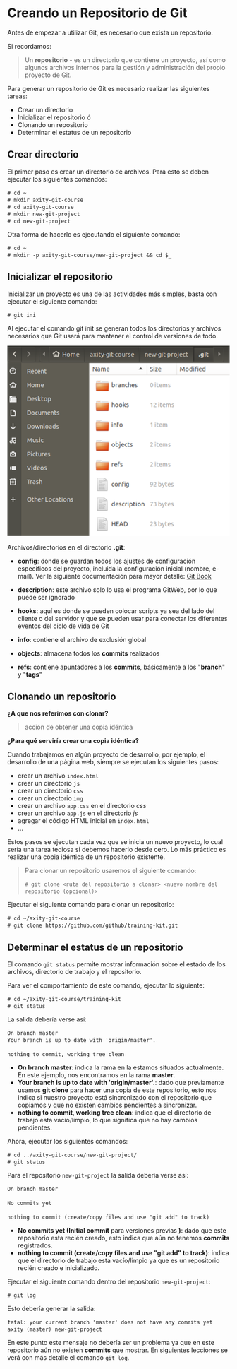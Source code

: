 # Creando un Repositorio de Git

Antes de empezar a utilizar Git, es necesario que exista un repositorio.

Si recordamos:

> Un **repositorio** - es un directorio que contiene un proyecto, así como algunos archivos internos para la gestión y administración del propio proyecto de Git.

Para generar un repositorio de Git es necesario realizar las siguientes tareas:

 - Crear un directorio
- Inicializar el repositorio
ó
 - Clonando un repositorio
 - Determinar el estatus de un repositorio

## Crear directorio

El primer paso es crear un directorio de archivos. Para esto se deben ejecutar los siguientes comandos:

    # cd ~
    # mkdir axity-git-course
    # cd axity-git-course
    # mkdir new-git-project
    # cd new-git-project

Otra forma de hacerlo es ejecutando el siguiente comando:

    # cd ~
    # mkdir -p axity-git-course/new-git-project && cd $_

## Inicializar el repositorio

Inicializar un proyecto es una de las actividades más simples, basta con ejecutar el siguiente comando:

    # git ini

Al ejecutar el comando git init se generan todos los directorios y archivos necesarios que Git usará para mantener el control de versiones de todo.

![img_git_repo](images/img_git_repo.png)

Archivos/directorios en el directorio **.git**:
 
  - **config**: donde se guardan todos los ajustes de configuración específicos del proyecto, incluida la configuración inicial (nombre, e-mail). Ver la siguiente documentación para mayor detalle: [Git Book](https://git-scm.com/book/en/v2/Customizing-Git-Git-Configuration)
  
 - **description**: este archivo solo lo usa el programa GitWeb, por lo que puede ser ignorado
  
 - **hooks**: aquí es donde se pueden colocar scripts ya sea del lado del cliente o del servidor y que se pueden usar para conectar los diferentes eventos del ciclo de vida de Git
  
 - **info**: contiene el archivo de exclusión global
  
 - **objects**: almacena todos los **commits** realizados
  
 - **refs**: contiene apuntadores a los **commits**, básicamente a los "**branch**" y "**tags**"

## Clonando un repositorio

**¿A que nos referimos con clonar?**

> acción de obtener una copia idéntica

**¿Para qué serviría crear una copia idéntica?**

Cuando trabajamos en algún proyecto de desarrollo, por ejemplo, el desarrollo de una página web, siempre se ejecutan los siguientes pasos:

 -   crear un archivo `index.html`
 -   crear un directorio `js`
 -   crear un directorio `css`
 -   crear un directorio `img`
 -   crear un archivo `app.css` en el  directorio *css*
 -   crear un archivo `app.js` en el  directorio *js*
 -   agregar el código HTML inicial en `index.html`
 -   ...

Estos pasos se ejecutan cada vez que se inicia un nuevo proyecto, lo cual sería una tarea tediosa si debemos hacerlo desde cero. Lo más práctico es realizar una copia idéntica de un repositorio existente.

> Para clonar un repositorio usaremos el siguiente comando:
> 
>     # git clone <ruta del repositorio a clonar> <nuevo nombre del repositorio (opcional)>

Ejecutar el siguiente comando para clonar un repositorio:

    # cd ~/axity-git-course
    # git clone https://github.com/github/training-kit.git

## Determinar el estatus de un repositorio

El comando `git status` permite mostrar información sobre el estado de los archivos, directorio de trabajo y el repositorio.

Para ver el comportamiento de este comando, ejecutar lo siguiente:

    # cd ~/axity-git-course/training-kit
    # git status

La salida debería verse así:

    On branch master
    Your branch is up to date with 'origin/master'.

    nothing to commit, working tree clean

 - **On branch master**: indica la rama en la estamos situados actualmente. En este ejemplo, nos encontramos  en la rama **master**.
 - **Your branch is up to date with 'origin/master'.**: dado que previamente usamos **git clone** para hacer una copia de este repositorio, esto nos indica si nuestro proyecto está sincronizado con el repositorio que copiamos y que no existen cambios pendientes a sincronizar.
 - **nothing to commit, working tree clean**: indica que el directorio de trabajo esta vacío/limpio, lo que significa que no hay cambios pendientes.

Ahora, ejecutar los siguientes comandos:

    # cd ../axity-git-course/new-git-project/
    # git status

Para el repositorio `new-git-project` la salida debería verse así:

    On branch master

    No commits yet

    nothing to commit (create/copy files and use "git add" to track)

 - **No commits yet (Initial commit** para versiones previas **)**: dado que este repositorio esta recién creado, esto indica que aún no tenemos **commits** registrados.
 - **nothing to commit (create/copy files and use "git add" to track)**: indica que el directorio de trabajo esta vacío/limpio ya que es un repositorio recién creado e inicializado.

Ejecutar el siguiente comando dentro del repositorio `new-git-project`:

    # git log

Esto debería generar la salida:

    fatal: your current branch 'master' does not have any commits yet
    axity (master) new-git-project

En este punto este mensaje no debería ser un problema ya que en este repositorio aún no existen **commits** que mostrar. En siguientes lecciones se verá con más detalle el comando `git log`.

<!--stackedit_data:
eyJoaXN0b3J5IjpbNzY1MzI1ODk4LC0xNDI5MzIyMzA0LC0yND
I3MzIwNzMsMjA2OTc5NDQ1NCwtMTA5MDM2OTM0MiwtMTUxMzE5
MDMwMCwtMTIxMzExMTU2NiwtMTE3ODk2ODIyNCwyMDA2NzU0NT
kwLC0xNzUzMDY4MzgwLDE3ODY0Njk4MDEsMTY0Njg3MTQzNiw0
MTczMTY4MV19
-->